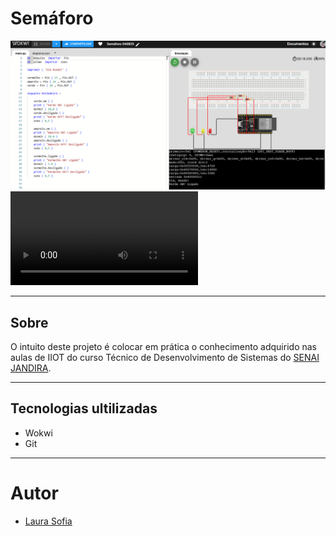 ﻿# Semáforo
![](./img/Captura%20semaforo.png)
![](./img/gravacao%20semaforo.mp4)

---

## Sobre

O intuito deste projeto é colocar em prática o conhecimento adquirido nas aulas de IIOT do curso Técnico de Desenvolvimento de Sistemas do [SENAI JANDIRA](https://sp.senai.br/unidade/jandira/).

---

## Tecnologias ultilizadas

- Wokwi
- Git

---

# Autor

- [Laura Sofia](https://www.linkedin.com/in/laura-sofia-0a5b06326/?trk=opento_sprofile_topcard)

